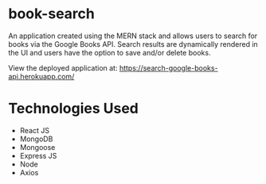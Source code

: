# book-search

An application created using the MERN stack and allows users to search for books via the Google Books API. Search results are dynamically rendered in the UI and users have the option to save and/or delete books.

View the deployed application at: https://search-google-books-api.herokuapp.com/

# Technologies Used
* React JS
* MongoDB
* Mongoose
* Express JS
* Node
* Axios
